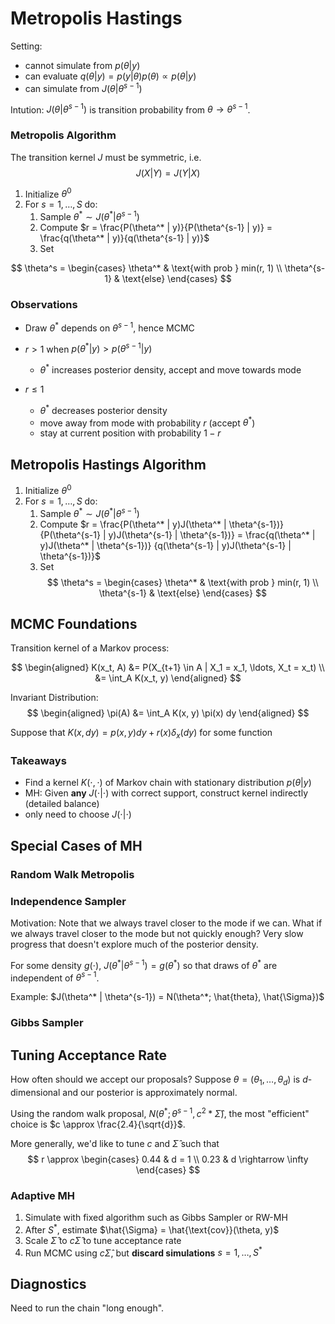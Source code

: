 # Metropolis Hastings

Setting:  
* cannot simulate from $p(\theta|y)$
* can evaluate $q(\theta|y) = p(y|\theta)p(\theta) \propto p(\theta|y)$
* can simulate from $J(\theta | \theta^{s-1})$

Intution: $J(\theta | \theta^{s-1})$ is transition probability from $\theta
\rightarrow \theta^{s-1}$.

### Metropolis Algorithm

The transition kernel $J$ must be symmetric, i.e.  
$$
J(X | Y) = J(Y | X)
$$

1. Initialize $\theta^0$
2. For $s = 1, \ldots, S$ do:
    1. Sample $\theta^* \sim J(\theta^* | \theta^{s-1})$
    2. Compute $r = \frac{P(\theta^* | y)}{P(\theta^{s-1} | y)} =
       \frac{q(\theta^* | y)}{q(\theta^{s-1} | y)}$
    3. Set 

$$
\theta^s = \begin{cases} 
    \theta^* & \text{with prob } min(r, 1) \\
    \theta^{s-1} & \text{else}
\end{cases}
$$


### Observations 

* Draw $\theta^*$ depends on $\theta^{s-1}$, hence MCMC
* $r > 1$ when $p(\theta^* | y) > p(\theta^{s-1} | y)$
    * $\theta^*$ increases posterior density, accept and move towards mode

* $r \le 1$
    * $\theta^*$ decreases posterior density
    * move away from mode with probability $r$ (accept $\theta^*$)
    * stay at current position with probability $1-r$


## Metropolis Hastings Algorithm

1. Initialize $\theta^0$
2. For $s = 1, \ldots, S$ do:
    1. Sample $\theta^* \sim J(\theta^* | \theta^{s-1})$
    2. Compute $r = 
        \frac{P(\theta^* | y)J(\theta^* | \theta^{s-1})}
             {P(\theta^{s-1} | y)J(\theta^{s-1} | \theta^{s-1})} =
        \frac{q(\theta^* | y)J(\theta^* | \theta^{s-1})}
             {q(\theta^{s-1} | y)J(\theta^{s-1} | \theta^{s-1})}$
    3. Set 
$$
\theta^s = \begin{cases} 
\theta^* & \text{with prob } min(r, 1) \\
\theta^{s-1} & \text{else}
\end{cases}
$$


## MCMC Foundations

Transition kernel of a Markov process:

$$
\begin{aligned}
K(x_t, A) &= P(X_{t+1} \in A | X_1 = x_1, \ldots, X_t = x_t) \\
&= \int_A K(x_t, y)
\end{aligned}
$$

Invariant Distribution:  
$$
\begin{aligned}
\pi(A) &= \int_A K(x, y) \pi(x) dy
\end{aligned}
$$

Suppose that $K(x, dy) = p(x, y)dy + r(x)\delta_x(dy)$ for some function

### Takeaways

* Find a kernel $K(\cdot, \cdot)$ of Markov chain with stationary 
  distribution $p(\theta|y)$
* MH: Given **any** $J(\cdot | \cdot)$ with correct support, construct kernel indirectly (detailed balance)
* only need to choose $J(\cdot | \cdot)$

## Special Cases of MH

### Random Walk Metropolis

### Independence Sampler

Motivation: Note that we always travel closer to the mode if we can.  What if
we always travel closer to the mode but not quickly enough?  Very slow progress
that doesn't explore much of the posterior density.

For some density $g(\cdot)$, $J(\theta^* | \theta^{s-1}) = g(\theta^*)$ so that
draws of $\theta^*$ are independent of $\theta^{s-1}$.

Example: $J(\theta^* | \theta^{s-1}) = N(\theta^*; \hat{theta}, \hat{\Sigma})$

### Gibbs Sampler

## Tuning Acceptance Rate

How often should we accept our proposals?  Suppose $\theta = (\theta_1, \ldots,
\theta_d)$ is $d$-dimensional and our posterior is approximately normal.  

Using the random walk proposal, $N(\theta^*; \theta^{s-1}, c^2 * \hat{\Sigma})$,
the most "efficient" choice is $c \approx \frac{2.4}{\sqrt{d}}$.

More generally, we'd like to tune $c$ and $\hat{\Sigma}$ such that
$$
r \approx 
\begin{cases}
    0.44 & d = 1 \\
    0.23 & d \rightarrow \infty
\end{cases}
$$
 
### Adaptive MH

1. Simulate with fixed algorithm such as Gibbs Sampler or RW-MH
2. After $S^*$, estimate $\hat{\Sigma} = \hat{\text{cov}}(\theta, y)$
3. Scale $\hat{\Sigma}$ to $c\hat{\Sigma}$ to tune acceptance rate
4. Run MCMC using $c\hat{\Sigma}$, but **discard simulations** $s = 1, \ldots, S^*$

## Diagnostics

Need to run the chain "long enough".
